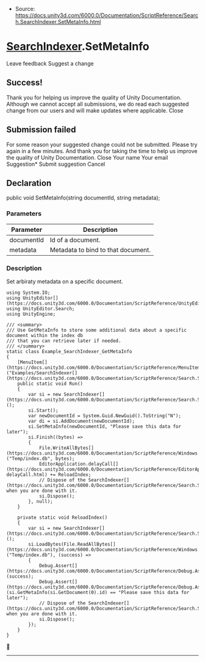 * Source: https://docs.unity3d.com/6000.0/Documentation/ScriptReference/Search.SearchIndexer.SetMetaInfo.html

#  [SearchIndexer](https://docs.unity3d.com/6000.0/Documentation/ScriptReference/Search.SearchIndexer.html).SetMetaInfo
Leave feedback
Suggest a change
## Success!
Thank you for helping us improve the quality of Unity Documentation. Although we cannot accept all submissions, we do read each suggested change from our users and will make updates where applicable.
Close
## Submission failed
For some reason your suggested change could not be submitted. Please <a>try again</a> in a few minutes. And thank you for taking the time to help us improve the quality of Unity Documentation.
Close
Your name Your email Suggestion* Submit suggestion
Cancel
## Declaration
public void SetMetaInfo(string documentId, string metadata); 
### Parameters
Parameter | Description  
---|---  
documentId | Id of a document.  
metadata | Metadata to bind to that document.  
### Description
Set arbiraty metadata on a specific document.
```
using System.IO;
using UnityEditor[](https://docs.unity3d.com/6000.0/Documentation/ScriptReference/UnityEditor.html);
using UnityEditor.Search;
using UnityEngine;

/// <summary>
/// Use GetMetaInfo to store some additional data about a specific document within the index db
/// that you can retrieve later if needed.
/// </summary>
static class Example_SearchIndexer_GetMetaInfo
{
    [MenuItem[](https://docs.unity3d.com/6000.0/Documentation/ScriptReference/MenuItem.html)("Examples/SearchIndexer[](https://docs.unity3d.com/6000.0/Documentation/ScriptReference/Search.SearchIndexer.html)/GetMetaInfo")]
    public static void Run()
    {
        var si = new SearchIndexer[](https://docs.unity3d.com/6000.0/Documentation/ScriptReference/Search.SearchIndexer.html)();
        si.Start();
        var newDocumentId = System.Guid.NewGuid().ToString("N");
        var di = si.AddDocument(newDocumentId);
        si.SetMetaInfo(newDocumentId, "Please save this data for later");
        si.Finish((bytes) =>
        {
            File.WriteAllBytes[](https://docs.unity3d.com/6000.0/Documentation/ScriptReference/Windows.File.WriteAllBytes.html)("Temp/index.db", bytes);
            EditorApplication.delayCall[](https://docs.unity3d.com/6000.0/Documentation/ScriptReference/EditorApplication-delayCall.html) += ReloadIndex;
            // Dispose of the SearchIndexer[](https://docs.unity3d.com/6000.0/Documentation/ScriptReference/Search.SearchIndexer.html) when you are done with it.
            si.Dispose();
        }, null);
    }

    private static void ReloadIndex()
    {
        var si = new SearchIndexer[](https://docs.unity3d.com/6000.0/Documentation/ScriptReference/Search.SearchIndexer.html)();
        si.LoadBytes(File.ReadAllBytes[](https://docs.unity3d.com/6000.0/Documentation/ScriptReference/Windows.File.ReadAllBytes.html)("Temp/index.db"), (success) =>
        {
            Debug.Assert[](https://docs.unity3d.com/6000.0/Documentation/ScriptReference/Debug.Assert.html)(success);
            Debug.Assert[](https://docs.unity3d.com/6000.0/Documentation/ScriptReference/Debug.Assert.html)(si.GetMetaInfo(si.GetDocument(0).id) == "Please save this data for later");
            // Dispose of the SearchIndexer[](https://docs.unity3d.com/6000.0/Documentation/ScriptReference/Search.SearchIndexer.html) when you are done with it.
            si.Dispose();
        });
    }
}

```

* * *
